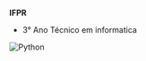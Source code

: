 **IFPR**
- 3° Ano Técnico em informatica

![Python](https://img.shields.io/badge/-Python-05122A?style=flat&logo=python)&nbsp;